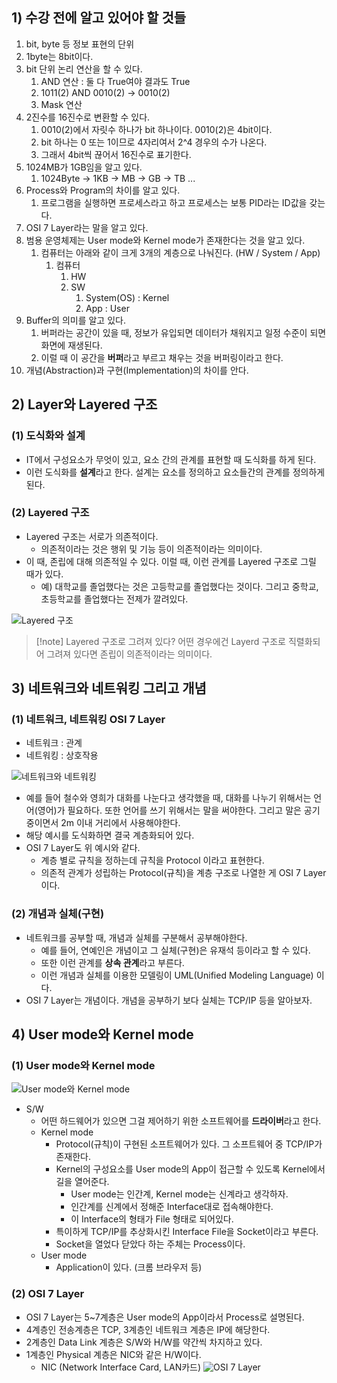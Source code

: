## 1) 수강 전에 알고 있어야 할 것들
1. bit, byte 등 정보 표현의 단위
2. 1byte는 8bit이다.
3. bit 단위 논리 연산을 할 수 있다.
	1. AND 연산 : 둘 다 True여야 결과도 True
	2. 1011(2) AND 0010(2) -> 0010(2)
	3. Mask 연산
4. 2진수를 16진수로 변환할 수 있다.
	1. 0010(2)에서 자릿수 하나가 bit 하나이다. 0010(2)은 4bit이다.
	2. bit 하나는 0 또는 1이므로 4자리여서 2^4 경우의 수가 나온다.
	3. 그래서 4bit씩 끊어서 16진수로 표기한다.
5. 1024MB가 1GB임을 알고 있다.
	1. 1024Byte -> 1KB -> MB -> GB -> TB ...
6. Process와 Program의 차이를 알고 있다.
	1. 프로그램을 실행하면 프로세스라고 하고 프로세스는 보통 PID라는 ID값을 갖는다.
7. OSI 7 Layer라는 말을 알고 있다.
8. 범용 운영체제는 User mode와 Kernel mode가 존재한다는 것을 알고 있다.
	1. 컴퓨터는 아래와 같이 크게 3개의 계층으로 나눠진다. (HW / System / App)
		1. 컴퓨터
			1. HW
			2. SW
				1. System(OS) : Kernel
				2. App : User
9. Buffer의 의미를 알고 있다.
	1. 버퍼라는 공간이 있을 때, 정보가 유입되면 데이터가 채워지고 일정 수준이 되면 화면에 재생된다.
	2. 이럴 때 이 공간을 **버퍼**라고 부르고 채우는 것을 버퍼링이라고 한다.
10. 개념(Abstraction)과 구현(Implementation)의 차이를 안다.

## 2) Layer와 Layered 구조
### (1) 도식화와 설계
- IT에서 구성요소가 무엇이 있고, 요소 간의 관계를 표현할 때 도식화를 하게 된다.
- 이런 도식화를 **설계**라고 한다. 설계는 요소를 정의하고 요소들간의 관계를 정의하게 된다.

### (2) Layered 구조
- Layered 구조는 서로가 의존적이다.
	- 의존적이라는 것은 행위 및 기능 등이 의존적이라는 의미이다.
- 이 때, 존립에 대해 의존적일 수 있다. 이럴 때, 이런 관계를 Layered 구조로 그릴 때가 있다.
	- 예) 대학교를 졸업했다는 것은 고등학교를 졸업했다는 것이다. 그리고 중학교, 초등학교를 졸업했다는 전제가 깔려있다.

![Layered 구조](/media/Network/개념%20강의%20정리/외워서%20끝내는%20네트워크%20핵심이론%20-%20기초/1/Layered%20구조.svg)

> [!note] Layered 구조로 그려져 있다?
> 어떤 경우에건 Layerd 구조로 직렬화되어 그려져 있다면 존립이 의존적이라는 의미이다.

## 3) 네트워크와 네트워킹 그리고 개념
### (1) 네트워크, 네트워킹 OSI 7 Layer
- 네트워크 : 관계
- 네트워킹 : 상호작용

![네트워크와 네트워킹](/media/Network/개념%20강의%20정리/외워서%20끝내는%20네트워크%20핵심이론%20-%20기초/1/네트워크와%20네트워킹.svg)
- 예를 들어 철수와 영희가 대화를 나눈다고 생각했을 때, 대화를 나누기 위해서는 언어(영어)가 필요하다. 또한 언어를 쓰기 위해서는 말을 써야한다. 그리고 말은 공기중이면서 2m 이내 거리에서 사용해야한다.
- 해당 예시를 도식화하면 결국 계층화되어 있다.
- OSI 7 Layer도 위 예시와 같다.
	- 계층 별로 규칙을 정하는데 규칙을 Protocol 이라고 표현한다.
	- 의존적 관계가 성립하는 Protocol(규칙)을 계층 구조로 나열한 게 OSI 7 Layer이다.

### (2) 개념과 실체(구현)
- 네트워크를 공부할 때, 개념과 실체를 구분해서 공부해야한다.
	- 예를 들어, 연예인은 개념이고 그 실체(구현)은 유재석 등이라고 할 수 있다.
	- 또한 이런 관계를 **상속 관계**라고 부른다.
	- 이런 개념과 실체를 이용한 모델링이 UML(Unified Modeling Language) 이다.
- OSI 7 Layer는 개념이다. 개념을 공부하기 보다 실체는 TCP/IP 등을 알아보자.

## 4) User mode와 Kernel mode
### (1) User mode와 Kernel mode
![User mode와 Kernel mode](/media/Network/개념%20강의%20정리/외워서%20끝내는%20네트워크%20핵심이론%20-%20기초/1/User%20mode와%20Kernel%20mode.svg)
- S/W
	- 어떤 하드웨어가 있으면 그걸 제어하기 위한 소프트웨어를 **드라이버**라고 한다.
	- Kernel mode
		- Protocol(규칙)이 구현된 소프트웨어가 있다. 그 소프트웨어 중 TCP/IP가 존재한다.
		- Kernel의 구성요소를 User mode의 App이 접근할 수 있도록 Kernel에서 길을 열어준다.
			- User mode는 인간계, Kernel mode는 신계라고 생각하자.
			- 인간계를 신계에서 정해준 Interface대로 접속해야한다.
			- 이 Interface의 형태가 File 형태로 되어있다.
		- 특이하게 TCP/IP를 추상화시킨 Interface File을 Socket이라고 부른다.
		- Socket을 열었다 닫았다 하는 주체는 Process이다.
	- User mode
		- Application이 있다. (크롬 브라우저 등)

### (2) OSI 7 Layer
- OSI 7 Layer는 5~7계층은 User mode의 App이라서 Process로 설명된다.
- 4계층인 전송계층은 TCP, 3계층인 네트워크 계층은 IP에 해당한다.
- 2계층인 Data Link 계층은 S/W와 H/W를 약간씩 차지하고 있다.
- 1계층인 Physical 계층은 NIC와 같은 H/W이다.
	- NIC (Network Interface Card, LAN카드)
![OSI 7 Layer](/media/Network/개념%20강의%20정리/외워서%20끝내는%20네트워크%20핵심이론%20-%20기초/1/OSI%207%20Layer.svg)